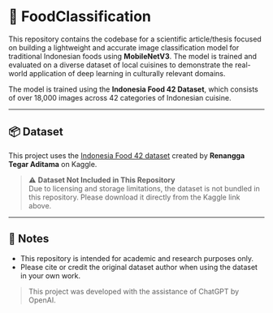 # 🍛 FoodClassification

This repository contains the codebase for a scientific article/thesis focused on building a lightweight and accurate image classification model for traditional Indonesian foods using **MobileNetV3**. The model is trained and evaluated on a diverse dataset of local cuisines to demonstrate the real-world application of deep learning in culturally relevant domains.

The model is trained using the **Indonesia Food 42 Dataset**, which consists of over 18,000 images across 42 categories of Indonesian cuisine.

---

## 📦 Dataset

This project uses the [Indonesia Food 42 dataset](https://www.kaggle.com/datasets/renanggategaraditama/indonesia-food-42) created by **Renangga Tegar Aditama** on Kaggle.

> ⚠️ **Dataset Not Included in This Repository**  
> Due to licensing and storage limitations, the dataset is not bundled in this repository. Please download it directly from the Kaggle link above.

---

## 🔖 Notes

- This repository is intended for academic and research purposes only.  
- Please cite or credit the original dataset author when using the dataset in your own work.
  
> This project was developed with the assistance of ChatGPT by OpenAI.



